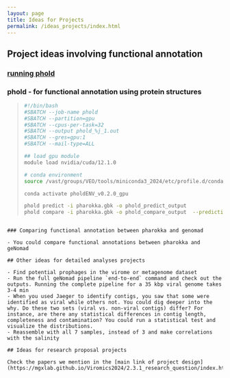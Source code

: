 ```yaml
---
layout: page
title: Ideas for Projects
permalink: /ideas_projects/index.html
---
```



## Project ideas involving functional annotation

### [running phold](https://phold.readthedocs.io/en/latest/run/)

### phold - for functional annotation using protein structures

>```bash
> #!/bin/bash
> #SBATCH --job-name phold
> #SBATCH --partition=gpu
> #SBATCH --cpus-per-task=32
> #SBATCH --output phold_%j_1.out
> #SBATCH --gres=gpu:1
> #SBATCH --mail-type=ALL
>
> ## load gpu module
> module load nvidia/cuda/12.1.0
>
> # conda environment
> source /vast/groups/VEO/tools/miniconda3_2024/etc/profile.d/conda.sh
>
> conda activate pholdENV_v0.2.0_gpu
>
> phold predict -i pharokka.gbk -o phold_predict_output
> phold compare -i pharokka.gbk -o phold_compare_output  --predictions_dir phold_predict_output -t 32
>
```

### Comparing functional annotation between pharokka and genomad

- You could compare functional annotations between pharokka and geNomad

## Other ideas for detailed analyses projects

- Find potential prophages in the virome or metagenome dataset
- Run the full geNomad pipeline `end-to-end` command and check out the outputs. Running the complete pipeline for a 35 kbp viral genome takes 3-4 min
- When you used Jaeger to identify contigs, you saw that some were identified as viral while others not. You could dig deeper into the why. Do these two sets (viral vs. non-viral contigs) differ? For instance, are there any statistical differences in contig length, completeness and contamination? You could run a statistical test and visualize the distributions.
- Reassemble with all 7 samples, instead of 3 and make correlations with the salinity

## Ideas for research proposal projects

Check the papers we mention in the [main link of project design](https://mgxlab.github.io/Viromics2024/2.3.1_research_question/index.html).
